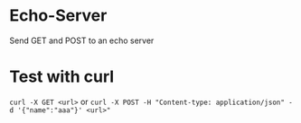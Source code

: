 # Echo-Server
Send GET and POST to an echo server

# Test with curl
`curl -X GET <url>`
or
`curl -X POST -H "Content-type: application/json" -d '{"name":"aaa"}' <url>"`
